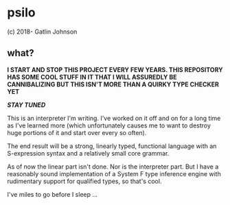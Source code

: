 psilo
===

(c) 2018- Gatlin Johnson

what?
---

**I START AND STOP THIS PROJECT EVERY FEW YEARS. THIS REPOSITORY HAS SOME COOL
STUFF IN IT THAT I WILL ASSUREDLY BE CANNIBALIZING BUT THIS ISN'T MORE THAN A
QUIRKY TYPE CHECKER YET**

***STAY TUNED***

This is an interpreter I'm writing. I've worked on it off and on for a long time
as I've learned more (which unfortunately causes me to want to destroy huge
portions of it and start over every so often).

The end result will be a strong, linearly typed, functional language with an
S-expression syntax and a relatively small core grammar.

As of now the linear part isn't done. Nor is the interpreter part. But I have a
reasonably sound implementation of a System F type inference engine with
rudimentary support for qualified types, so that's cool.

I've miles to go before I sleep ...
